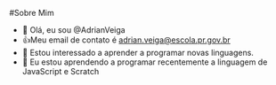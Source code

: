 #Sobre Mim
- 👋 Olá, eu sou @AdrianVeiga
- :+1:Meu email de contato é adrian.veiga@escola.pr.gov.br
- 👀 Estou interessado a aprender a programar novas linguagens.
- 🌱 Eu estou aprendendo a programar recentemente a linguagem de JavaScript e Scratch
